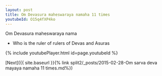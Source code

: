 ```yaml
---
layout: post
title: Om Devasura maheswaraya namaha 11 times
youtubeId: O15q4fXP4ko
---
```

 
 
Om Devasura maheswaraya nama 
 
 -  Who is the ruler of rulers of Devas and Asuras 
 
  
 
  
 
 
 
 
 
 


{% include youtubePlayer.html id=page.youtubeId %}
 
[Next]({{ site.baseurl }}{% link  split2/_posts/2015-02-28-Om sarva deva mayaya namaha 11 times.md%})
 
